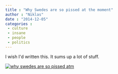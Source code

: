 ```yaml
---
title : "Why Swedes are so pissed at the moment"
author : "Niklas"
date : "2014-12-05"
categories : 
 - culture
 - insane
 - people
 - politics
---
```


I wish I'd written this. It sums up a lot of stuff.

[![why swedes are so pissed atm](https://niklasblog.com/wp-content/2014-12-05_14-06.png)](https://niklasblog.com/wp-content/2014-12-05_14-06.png)
